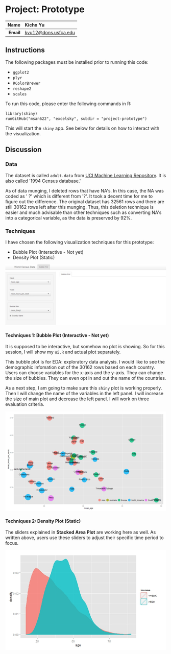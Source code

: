 Project: Prototype
==============================

| **Name**  | Kicho Yu  |
|----------:|:-------------|
| **Email** | kyu12@dons.usfca.edu |

## Instructions ##

The following packages must be installed prior to running this code:
- `ggplot2`
- `plyr` 
- `RColorBrewer` 
- `reshape2` 
- `scales` 

To run this code, please enter the following commands in R:

```
library(shiny)
runGitHub("msan622", "excelsky", subdir = "project-prototype")
```
This will start the `shiny` app. See below for details on how to interact with the visualization.  


## Discussion ##
### Data ###
The dataset is called `adult.data` from [UCI Machine Learning Repository](https://archive.ics.uci.edu/ml/datasets/Adult). It is also called '1994 Census database.'  

As of data munging, I deleted rows that have NA's. In this case, the NA was coded as ' ?' which is different from '?'. It took a decent time for me to figure out the difference. The original dataset has 32561 rows and there are still 30162 rows left after this munging. Thus, this deletion technique is easier and much advisable than other techniques such as converting NA's into a categorical variable, as the data is preserved by 92%.


### Techniques ###

I have chosen the following visualization techniques for this prototype:

- Bubble Plot (Interactive - Not yet)
- Density Plot (Static)

![IMAGE](interactive.jpg) 

#### Techniques 1: Bubble Plot (Interactive - Not yet) ####
It is supposed to be interactive, but somehow no plot is showing. So for this session, I will show my `ui.R` and actual plot separately.  

This bubble plot is for EDA: exploratory data analysis. I would like to see the demographic infomation out of the 30162 rows based on each country. Users can choose variables for the x-axis and the y-axis. They can change the size of bubbles. They can even opt in and out the name of the countries.  

As a next step, I am going to make sure this `shiny` plot is working properly. Then I will change the name of the variables in the left panel. I will increase the size of main plot and decrease the left panel. I will work on three evaluation criteria.

![IMAGE](bubble.jpg) 


#### Techniques 2: Density Plot (Static) ####
The sliders explained in **Stacked Area Plot** are working here as well. As written above, users use these sliders to adjust their specific time period to focus.  

![IMAGE](density.jpg) 
